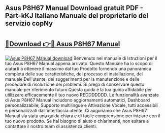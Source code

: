 ## Asus P8H67 Manual Download gratuit PDF - Part-kKJ Italiano Manuale del proprietario del servizio copNy

# <h2><a href="http://dfgrgp.blite.top/?on=Asus+P8H67+Manual">🔗Download 👉🔴 Asus P8H67 Manual</a></h2>

[![Asus P8H67 Manual download](https://i.imgur.com/lujVjoI.png)](http://dfgrgp.blite.top/?on=Asus+P8H67+Manual)
Benvenuto nel manuale di Istruzioni per il tuo Asus P8H67 Manual appena arrivato. Questo Manuale ha lo scopo di aiutarti a ottenere il massimo dal tuo Prodotto fornendo una panoramica completa delle sue caratteristiche, del processo di installazione, del manuale Dell'utente, dei suggerimenti per la manutenzione e delle procedure di risoluzione dei problemi. Si prega di conservare questo manuale per riferimento futuro.Questa guida è la tua guida affidabile per utilizzare efficacemente il tuo nuovo REDDDDDDD. Le funzionalità avanzate di Asus P8H67 Manual includono aggiornamenti automatici, Dashboard personalizzabile, Supporto multilingue e Attivazione Vocale, tutti accessibili e personalizzati dall'interfaccia utente. Ci auguriamo che Asus P8H67 Manual sia stata una guida chiara e di facile comprensione per iniziare con il tuo nuovo prodotto. Se hai bisogno di aiuto o chiarimenti, non esitare a contattare il nostro team di assistenza clienti.
